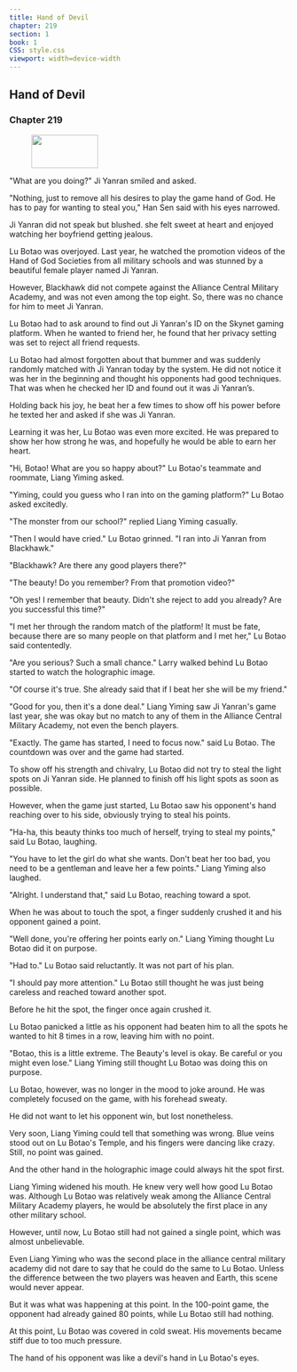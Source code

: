 ```yaml
---
title: Hand of Devil
chapter: 219
section: 1
book: 1
CSS: style.css
viewport: width=device-width
---
```


## Hand of Devil

### Chapter 219

<figure>
	<img src="../Images/gem.gif" alt="" id="gem" width="120" height="60" />
</figure>

"What are you doing?" Ji Yanran smiled and asked.

"Nothing, just to remove all his desires to play the game hand of God. He has to pay for wanting to steal you," Han Sen said with his eyes narrowed.

Ji Yanran did not speak but blushed. she felt sweet at heart and enjoyed watching her boyfriend getting jealous.

Lu Botao was overjoyed. Last year, he watched the promotion videos of the Hand of God Societies from all military schools and was stunned by a beautiful female player named Ji Yanran.

However, Blackhawk did not compete against the Alliance Central Military Academy, and was not even among the top eight. So, there was no chance for him to meet Ji Yanran.

Lu Botao had to ask around to find out Ji Yanran's ID on the Skynet gaming platform. When he wanted to friend her, he found that her privacy setting was set to reject all friend requests.

Lu Botao had almost forgotten about that bummer and was suddenly randomly matched with Ji Yanran today by the system. He did not notice it was her in the beginning and thought his opponents had good techniques. That was when he checked her ID and found out it was Ji Yanran’s.

Holding back his joy, he beat her a few times to show off his power before he texted her and asked if she was Ji Yanran.

Learning it was her, Lu Botao was even more excited. He was prepared to show her how strong he was, and hopefully he would be able to earn her heart.

"Hi, Botao! What are you so happy about?" Lu Botao's teammate and roommate, Liang Yiming asked.

"Yiming, could you guess who I ran into on the gaming platform?" Lu Botao asked excitedly.

"The monster from our school?" replied Liang Yiming casually.

"Then I would have cried." Lu Botao grinned. "I ran into Ji Yanran from Blackhawk."

"Blackhawk? Are there any good players there?"

"The beauty! Do you remember? From that promotion video?"

"Oh yes! I remember that beauty. Didn't she reject to add you already? Are you successful this time?"

"I met her through the random match of the platform! It must be fate, because there are so many people on that platform and I met her," Lu Botao said contentedly.

"Are you serious? Such a small chance." Larry walked behind Lu Botao started to watch the holographic image.

"Of course it's true. She already said that if I beat her she will be my friend."

"Good for you, then it's a done deal." Liang Yiming saw Ji Yanran's game last year, she was okay but no match to any of them in the Alliance Central Military Academy, not even the bench players.

"Exactly. The game has started, I need to focus now." said Lu Botao. The countdown was over and the game had started.

To show off his strength and chivalry, Lu Botao did not try to steal the light spots on Ji Yanran side. He planned to finish off his light spots as soon as possible.

However, when the game just started, Lu Botao saw his opponent's hand reaching over to his side, obviously trying to steal his points.

"Ha-ha, this beauty thinks too much of herself, trying to steal my points," said Lu Botao, laughing.

"You have to let the girl do what she wants. Don't beat her too bad, you need to be a gentleman and leave her a few points." Liang Yiming also laughed.

"Alright. I understand that," said Lu Botao, reaching toward a spot.

When he was about to touch the spot, a finger suddenly crushed it and his opponent gained a point.

"Well done, you're offering her points early on." Liang Yiming thought Lu Botao did it on purpose.

"Had to." Lu Botao said reluctantly. It was not part of his plan.

"I should pay more attention." Lu Botao still thought he was just being careless and reached toward another spot.

Before he hit the spot, the finger once again crushed it.

Lu Botao panicked a little as his opponent had beaten him to all the spots he wanted to hit 8 times in a row, leaving him with no point.

"Botao, this is a little extreme. The Beauty's level is okay. Be careful or you might even lose." Liang Yiming still thought Lu Botao was doing this on purpose.

Lu Botao, however, was no longer in the mood to joke around. He was completely focused on the game, with his forehead sweaty.

He did not want to let his opponent win, but lost nonetheless.

Very soon, Liang Yiming could tell that something was wrong. Blue veins stood out on Lu Botao's Temple, and his fingers were dancing like crazy. Still, no point was gained.

And the other hand in the holographic image could always hit the spot first.

Liang Yiming widened his mouth. He knew very well how good Lu Botao was. Although Lu Botao was relatively weak among the Alliance Central Military Academy players, he would be absolutely the first place in any other military school.

However, until now, Lu Botao still had not gained a single point, which was almost unbelievable.

Even Liang Yiming who was the second place in the alliance central military academy did not dare to say that he could do the same to Lu Botao. Unless the difference between the two players was heaven and Earth, this scene would never appear.

But it was what was happening at this point. In the 100-point game, the opponent had already gained 80 points, while Lu Botao still had nothing.

At this point, Lu Botao was covered in cold sweat. His movements became stiff due to too much pressure.

The hand of his opponent was like a devil's hand in Lu Botao's eyes.